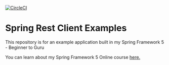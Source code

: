 [![CircleCI](https://circleci.com/gh/christophehamal/spring-rest-client-examples.svg?style=svg)](https://circleci.com/gh/christophehamal/spring-rest-client-examples)
# Spring Rest Client Examples

This repository is for an example application built in my Spring Framework 5 - Beginner to Guru

You can learn about my Spring Framework 5 Online course [here.](http://courses.springframework.guru/p/spring-framework-5-begginer-to-guru/?product_id=363173)
